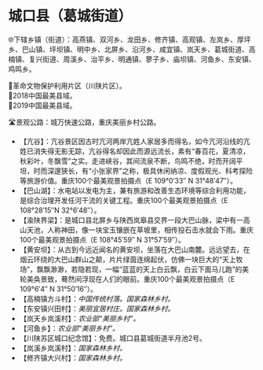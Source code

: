 # 城口县（葛城街道）  
🌐下辖乡镇（街道）：高燕镇、双河乡、龙田乡、修齐镇、高观镇、左岚乡、厚坪乡、巴山镇、坪坝镇、明中乡、北屏乡、沿河乡、咸宜镇、岚天乡、葛城街道、高楠镇、复兴街道、周溪乡、治平乡、明通镇、蓼子乡、庙坝镇、河鱼乡、东安镇、鸡鸣乡。    
  
🚩革命文物保护利用片区（川陕片区）。   
🏅2018中国最美县域。   
🏅2019中国最美县域。   
  
🛣️景观公路：城万快速公路，重庆美丽乡村公路。   
  
* 【亢谷】：亢谷景区因古时亢河两岸亢姓人家居多而得名，如今亢河沿线的亢姓已消失得无影无踪，亢谷得名却因此而源远流长，素有“春百花，夏清凉，秋彩叶，冬飘雪”之实。走进峡谷，其间流泉不断，鸟鸣不绝，时而开阔平坦，时而深邃狭长，有“小张家界”之称，极具休闲纳凉、度假观光、科考探险等旅游价值。重庆100个最美观景拍摄点（E 109°0′33″ N 31°48′47″）。   
* 【巴山湖】：水电站以发电为主，兼有旅游和改善生态环境等综合利用功能，是综合治理开发任河干流的关键工程。重庆100个最美观景拍摄点（E 108°28′15″N 32°6′48″）。   
* 【渝陕界梁】：是城口县北屏乡与陕西岚皋县交界一段大巴山脉，梁中有一高山天池，人称神田，像一块宝玉镶嵌在草坡里，相传投石击水就会下雨。重庆100个最美观景拍摄点（E 108°45′59″ N 31°57′59″）。   
* 【黄安坝】：从古到今远近闻名的黄安坝，坐落在大巴山南麓。远远望去，在烟云环绕的大巴山群山之颠，片片绿茵连绵起伏，仿佛一块巨大的“天上牧场”，飘飘渺渺，若隐若现，一幅“蓝蓝的天上白云飘，白云下面马儿跑”的美轮美奂景致，蓦然间浮现在人们的眼前。重庆100个最美观景拍摄点（E 109°6′4″ N 31°50′16″）。   
* 【高楠镇方斗村】：*中国传统村落。国家森林乡村。*  
* 【东安镇兴田村】：*美丽宜居村庄。国家森林乡村。*  
* 【岚天乡岚溪村】：*农业部“美丽乡村”。*  
* 【河鱼乡】：*农业部“美丽乡村”。*  
* 【川陕苏区城口纪念馆】：免费。城口县葛城街道半月池2号。   
* 【岚溪乡岚溪村】：*国家森林乡村。*  
* 【修齐镇大兴村】：*国家森林乡村。*  
